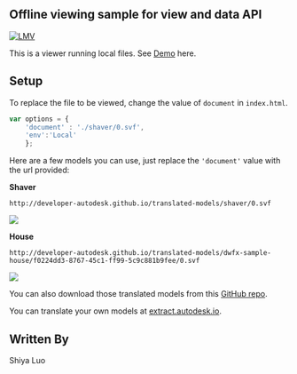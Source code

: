 ## Offline viewing sample for view and data API
[![LMV](https://img.shields.io/badge/Viewer-v2.10-green.svg)](https://developer.autodesk.com/api/view-and-data-api/)

This is a viewer running local files. See [Demo](http://developer-autodesk.github.io/viewer-javascript-offline.sample) here.

## Setup
To replace the file to be viewed, change the value of `document` in `index.html`.
````javascript
var options = {
    'document' : './shaver/0.svf',
    'env':'Local'
    };
````

Here are a few models you can use, just replace the `'document'` value with the url provided:


__Shaver__
````
http://developer-autodesk.github.io/translated-models/shaver/0.svf
````
![](http://developer-autodesk.github.io/viewer-javascript-offline.sample/shaver.png)


__House__
```
http://developer-autodesk.github.io/translated-models/dwfx-sample-house/f0224dd3-8767-45c1-ff99-5c9c881b9fee/0.svf
```
![](http://developer-autodesk.github.io/viewer-javascript-offline.sample/house.png)

You can also download those translated models from this [GitHub repo](https://github.com/Developer-Autodesk/translated-models).

You can translate your own models at [extract.autodesk.io](http://extract.autodesk.io).

## Written By
Shiya Luo
